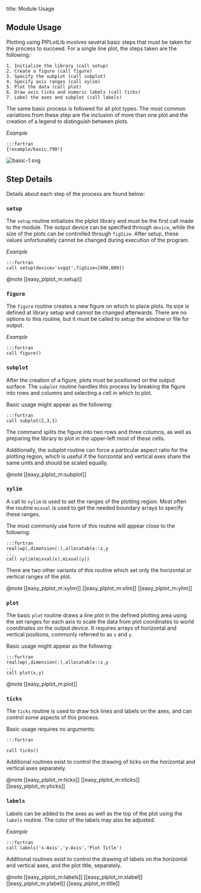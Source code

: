 title: Module Usage

Module Usage
------------

Plotting using PlPLotLib involves several basic steps that must be taken
for the process to succeed. For a single line plot, the steps taken are
the following:

	1. Initialize the library (call setup)
	2. Create a figure (call figure)
	3. Specify the subplot (call subplot)
	4. Specify axis ranges (call xylim)
	5. Plot the data (call plot)
	6. Draw axis ticks and numeric labels (call ticks)
	7. Label the axes and subplot (call labels)

The same basic process is followed for all plot types. The most common
variations from these step are the inclusion of more than one plot and
the creation of a legend to distinguish between plots.

*Example*
~~~
:::fortran
{!example/basic.f90!}
~~~

![basic-1.svg](../|media|/basic-1.svg)

Step Details
------------

Details about each step of the process are found below:

### `setup`

The `setup` routine initializes the plplot library and must be the 
first call made to the module. The output device can be specified 
through `device`, while the size of the plots can be controlled through 
`figSize`. After setup, these values unfortunately cannot be changed 
during execution of the program.

*Example*
~~~
:::fortran
call setup(device='svgqt',figSize=[800,600])
~~~

@note
[[easy_plplot_m:setup]]

### `figure`

The `figure` routine creates a new figure on which to place plots. Its 
size is defined at library setup and cannot be changed afterwards. 
There are no options to this routine, but it must be called to setup 
the window or file for output.

*Example*
~~~
:::fortran
call figure()
~~~

### `subplot`

After the creation of a figure, plots must be positioned on the output 
surface. The `subplot` routine handles this process by breaking the 
figure into rows and columns and selecting a cell in which to plot.

Basic usage might appear as the following:

~~~
:::fortran
call subplot(2,3,1)
~~~

The command splits the figure into two rows and three columns, as well 
as preparing the library to plot in the upper-left most of these cells.

Additionally, the subplot routine can force a particular aspect ratio 
for the plotting region, which is useful if the horizontal and vertical 
axes share the same units and should be scaled equally.

@note
[[easy_plplot_m:subplot]]

### `xylim`

A call to `xylim` is used to set the ranges of the plotting region. Most
often the routine `mixval` is used to get the needed boundary arrays to
specify these ranges.

The most commonly use form of this routine will appear close to the 
following:

~~~
:::fortran
real(wp),dimension(:),allocatable::x,y
...
call xylim(mixval(x),mixval(y))
~~~

There are two other variants of this routine which set only the horizontal
or vertical ranges of the plot.

@note
[[easy_plplot_m:xylim]]
[[easy_plplot_m:xlim]]
[[easy_plplot_m:ylim]]

### `plot`

The basic `plot` routine draws a line plot in the defined plotting area 
using the set ranges for each axis to scale the data from plot 
coordinates to world coordinates on the output device. It requires 
arrays of horizontal and vertical positions, commonly referred to as 
`x` and `y`.

Basic usage might appear as the following:

~~~
:::fortran
real(wp),dimension(:),allocatable::x,y
...
call plot(x,y)
~~~

@note
[[easy_plplot_m:plot]]

### `ticks`

The `ticks` routine is used to draw tick lines and labels on the axes, and
can control some aspects of this process.

Basic usage requires no arguments:

~~~
:::fortran

call ticks()
~~~

Additional routines exist to control the drawing of ticks on the horizontal
and vertical axes separately.

@note
[[easy_plplot_m:ticks]]
[[easy_plplot_m:xticks]]
[[easy_plplot_m:yticks]]

### `labels`

Labels can be added to the axes as well as the top of the plot using the
`labels` routine. The color of the labels may also be adjusted.

*Example*
~~~
:::fortran
call labels('x-Axis','y-Axis','Plot Title')
~~~

Additional routines exist to control the drawing of labels on the horizontal
and vertical axes, and the plot title, separately.

@note
[[easy_plplot_m:labels]]
[[easy_plplot_m:xlabel]]
[[easy_plplot_m:ylabel]]
[[easy_plplot_m:title]]
